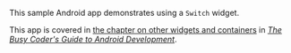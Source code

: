 This sample Android app demonstrates
using a `Switch` widget.

This app is covered in 
[the chapter on other widgets and containers](https://commonsware.com/Android/previews/other-common-widgets-and-containers)
in [*The Busy Coder's Guide to Android Development*](https://commonsware.com/Android/).

